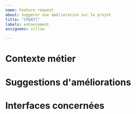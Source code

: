 ```yaml
---
name: Feature request
about: Suggérer une amélioration sur le projet
title: "[FEAT]"
labels: enhancement
assignees: zilliw

---
```


# Contexte métier


# Suggestions d'améliorations


# Interfaces concernées
